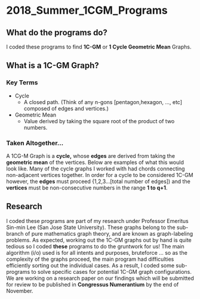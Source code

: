 # 2018_Summer_1CGM_Programs

## What do the programs do?
I coded these programs to find **1C-GM** or __1 Cycle Geometric Mean__ Graphs.


## What is a 1C-GM Graph?
### Key Terms
- Cycle
  - A closed path. (Think of any n-gons [pentagon,hexagon, ..., etc] composed of edges and vertices.)
- Geometric Mean
  - Value derived by taking the square root of the product of two numbers.

### Taken Altogether...
A 1CG-M Graph is a **cycle,** whose **edges** are derived from taking the **geometric mean** of the vertices. Below are examples of what this would look like. Many of the cycle graphs I worked with had chords connecting non-adjacent vertices together. In order for a cycle to be considered 1C-GM however, the **edges** must proceed {1,2,3...[total number of edges]) and the **vertices** must be non-consecutive numbers in the range **1 to q+1**.


## Research
I coded these programs are part of my research under Professor Emeritus Sin-min Lee (San Jose State University). These graphs belong to the sub-branch of pure mathematics graph theory, and are known as graph-labeling problems. As expected, working out the 1C-GM graphs out by hand is quite tedious so I coded **these** programs to do the gruntwork for us! The main algorithm (i/o) used is for all intents and purposes, bruteforce ... so as the complexity of the graphs proceed, the main program had difficulties efficiently sorting out the individual cases. As a result, I coded some sub-programs to solve specific cases for potential 1C-GM graph configurations. We are working on a research paper on our findings which will be submitted for review to be published in **Congressus Numerantium** by the end of November.

